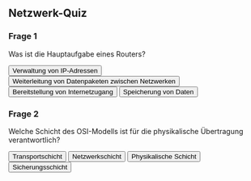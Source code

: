 ## Netzwerk-Quiz

### Frage 1
Was ist die Hauptaufgabe eines Routers?
<div id="question1">
    <button onclick="checkAnswer('question1', false)">Verwaltung von IP-Adressen</button>
    <button onclick="checkAnswer('question1', true)">Weiterleitung von Datenpaketen zwischen Netzwerken</button>
	<button onclick="checkAnswer('question1', false)">Bereitstellung von Internetzugang</button>
	<button onclick="checkAnswer('question1', false)">Speicherung von Daten</button>
    <p id="result_question1"></p>
</div>

### Frage 2
Welche Schicht des OSI-Modells ist für die physikalische Übertragung verantwortlich?
<div id="question2">
    <button onclick="checkAnswer('question2', false)">Transportschicht</button>
    <button onclick="checkAnswer('question2', false)">Netzwerkschicht</button>
    <button onclick="checkAnswer('question2', true)">Physikalische Schicht</button>
    <button onclick="checkAnswer('question2', false)">Sicherungsschicht</button>
    <p id="result_question2"></p>
</div>